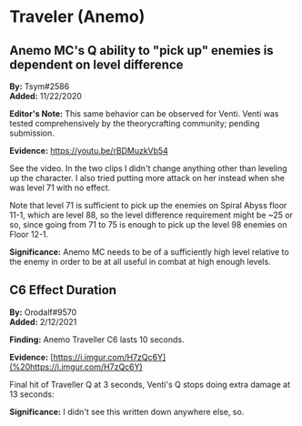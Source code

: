 # Traveler \(Anemo\)

## Anemo MC's Q ability to "pick up" enemies is dependent on level difference

**By:** Tsym\#2586  
**Added:** 11/22/2020

**Editor's Note:** This same behavior can be observed for Venti. Venti was tested comprehensively by the theorycrafting community; pending submission. 

**Evidence:** [https://youtu.be/rBDMuzkVb54 
](https://youtu.be/rBDMuzkVb54%20)

See the video. In the two clips I didn't change anything other than leveling up the character. I also tried putting more attack on her instead when she was level 71 with no effect.

Note that level 71 is sufficient to pick up the enemies on Spiral Abyss floor 11-1, which are level 88, so the level difference requirement might be ~25 or so, since going from 71 to 75 is enough to pick up the level 98 enemies on Floor 12-1.

**Significance:** Anemo MC needs to be of a sufficiently high level relative to the enemy in order to be at all useful in combat at high enough levels.

## C6 Effect Duration

**By:** Orodalf\#9570  
**Added:** 2/12/2021

**Finding:** Anemo Traveller C6 lasts 10 seconds. 


**Evidence:** [https://i.imgur.com/H7zQc6Y](%20https://i.imgur.com/H7zQc6Y) 

Final hit of Traveller Q at 3 seconds, Venti's Q stops doing extra damage at 13 seconds: 

**Significance:** I didn't see this written down anywhere else, so.

